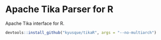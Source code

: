 # Apache Tika Parser for R

Apache Tika interface for R.

```r
devtools::install_github("kyusque/tikaR", args = "--no-multiarch")
```
